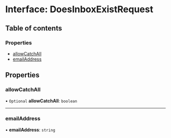 # Interface: DoesInboxExistRequest

## Table of contents

### Properties

- [allowCatchAll](DoesInboxExistRequest.md#allowcatchall)
- [emailAddress](DoesInboxExistRequest.md#emailaddress)

## Properties

### <a id="allowcatchall" name="allowcatchall"></a> allowCatchAll

• `Optional` **allowCatchAll**: `boolean`

___

### <a id="emailaddress" name="emailaddress"></a> emailAddress

• **emailAddress**: `string`
